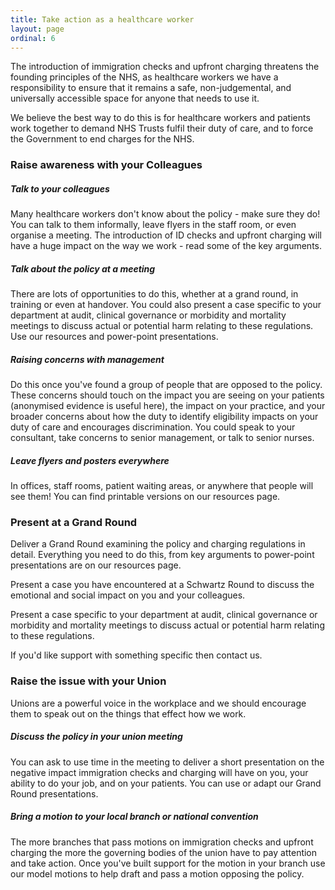 ```yaml
---
title: Take action as a healthcare worker
layout: page
ordinal: 6
---
```


The introduction of immigration checks and upfront charging threatens the founding principles of the NHS, as healthcare workers we have a responsibility to ensure that it remains a safe, non-judgemental, and universally accessible space for anyone that needs to use it.

We believe the best way to do this is for healthcare workers and patients work together to demand NHS Trusts fulfil their duty of care, and to force the Government to end charges for the NHS.

### Raise awareness with your Colleagues

##### Talk to your colleagues

Many healthcare workers don't know about the policy - make sure they do! You can talk to them informally, leave flyers in the staff room, or even organise a meeting. The introduction of ID checks and upfront charging will have a huge impact on the way we work - read some of the key arguments.

##### Talk about the policy at a meeting

There are lots of opportunities to do this, whether at a grand round, in training or even at handover. You could also present a case specific to your department at audit, clinical governance or morbidity and mortality meetings to discuss actual or potential harm relating to these regulations. Use our resources and power-point presentations.

##### Raising concerns with management

Do this once you've found a group of people that are opposed to the policy. These concerns should touch on the impact you are seeing on your patients (anonymised evidence is useful here), the impact on your practice, and your broader concerns about how the duty to identify eligibility impacts on your duty of care and encourages discrimination. You could speak to your consultant, take concerns to senior management, or talk to senior nurses.

##### Leave flyers and posters everywhere

In offices, staff rooms, patient waiting areas, or anywhere that people will see them! You can find printable versions on our resources page.

### Present at a Grand Round

Deliver a Grand Round examining the policy and charging regulations in detail. Everything you need to do this, from key arguments to power-point presentations are on our resources page.

Present a case you have encountered at a Schwartz Round to discuss the emotional and social impact on you and your colleagues.

Present a case specific to your department at audit, clinical governance or morbidity and mortality meetings to discuss actual or potential harm relating to these regulations.

If you'd like support with something specific then contact us.

### Raise the issue with your Union

Unions are a powerful voice in the workplace and we should encourage them to speak out on the things that effect how we work.

##### Discuss the policy in your union meeting

You can ask to use time in the meeting to deliver a short presentation on the negative impact immigration checks and charging will have on you, your ability to do your job, and on your patients. You can use or adapt our Grand Round presentations.

##### Bring a motion to your local branch or national convention

The more branches that pass motions on immigration checks and upfront charging the more the governing bodies of the union have to pay attention and take action. Once you've built support for the motion in your branch use our model motions to help draft and pass a motion opposing the policy.
